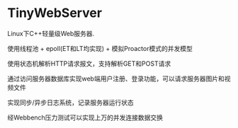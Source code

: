 # TinyWebServer
Linux下C++轻量级Web服务器.

使用线程池 + epoll(ET和LT均实现) + 模拟Proactor模式的并发模型

使用状态机解析HTTP请求报文，支持解析GET和POST请求

通过访问服务器数据库实现web端用户注册、登录功能，可以请求服务器图片和视频文件

实现同步/异步日志系统，记录服务器运行状态

经Webbench压力测试可以实现上万的并发连接数据交换
